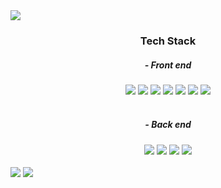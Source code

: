<img src="https://capsule-render.vercel.app/api?type=waving&color=0:FFCBCB,100:FFEFEF&text=JINU&nbsp;PARK&fontSize=50" />

<!-- <h1 align="center">JINU PARK</h5> -->

<h3 align="center">
    Tech Stack
</h3>
<div align="center">
    <h5>- Front end</h5>
    <img src="https://img.shields.io/badge/HTML-E34F26?style=flat&logo=HTML5&logoColor=white" />
    <img src="https://img.shields.io/badge/CSS-1572B6?style=flat&logo=CSS3&logoColor=white" />
    <img src="https://img.shields.io/badge/BootStrap-7952B3?style=flat&logo=Bootstrap&logoColor=white" />
    <img src="https://img.shields.io/badge/jQuery-0769AD?style=flat&logo=jQuery&logoColor=white" />
    <img src="https://img.shields.io/badge/JavaScript-F7DF1E?style=flat&logo=JavaScript&logoColor=white" />
    <img src="https://img.shields.io/badge/Vue.js-4FC08D?style=flat&logo=Vue.js&logoColor=white" />
    <img src="https://img.shields.io/badge/Nuxt.js-00DC82?style=flat&logo=Nuxt.js&logoColor=white" />
</div>
<br />

<div align="center">
    <h5>- Back end</h5>
    <img src="https://img.shields.io/badge/JAVA-007396?style=flat&logo=java&logoColor=white" />
    <img src="https://img.shields.io/badge/SpringBoot-6DB33F?style=flat&logo=Spring Boot&logoColor=white" />
    <img src="https://img.shields.io/badge/SpringSecurity-6DB33F?style=flat&logo=Spring Security&logoColor=white" />
    <img src="https://img.shields.io/badge/Oracle-F80000?style=flat&logo=Oracle&logoColor=white" />
</div>
<br />
<!-- <h1></h1>
<br />
<h3>📁Project</h3>
<li>서울에서 제주까지 : 여행사 사이트</li> -->
<span>
    <img src="https://github-readme-stats.vercel.app/api?username=JinuYong&count_private=true&show_icons=true&theme=buefy&title_color=FFCBCB&hide=issues,contribs">
</span>
<span>
    <img src="https://github-readme-stats.vercel.app/api/top-langs/?username=JinuYong&layout=compact">
</span>
